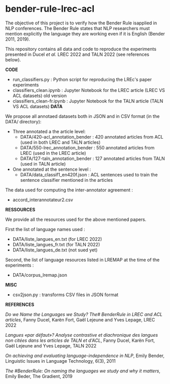 # bender-rule-lrec-acl

The objective of this project is to verify how the Bender Rule isapplied in NLP conferences. The Bender Rule states that NLP researchers must mention explicitly the language they are working even if it is English (Bender 2011, 2019).

This repository contains all data and code to reproduce the experiments presented in Ducel *et al.* LREC 2022 and TALN 2022 (see references below).


**CODE**
- run_classifiers.py : Python script for reproducing the LREc's paper experiments
- classifiers_clean.ipynb : Jupyter Notebook for the LREC article (LREC VS ACL datasets) old version
- classifiers_clean-fr.ipynb : Jupyter Notebook for the TALN article (TALN VS ACL datasets)
**DATA**

We propose all annotaed datasets both in JSON and in CSV format (in the DATA/ directory):
- Three annotated a the article level:
  - DATA/420-acl_annotation_bender  : 420 annotated articles from ACL (used in both LREC and TALN articles)
  - DATA/550-lrec_annotation_bender : 550 annotated articles from LREC (used in the LREC article)
  - DATA/127-taln_annotation_bender : 127 annotated articles from TALN (used in TALN article)
- One annotated at the sentence level :
  - DATA/data_classif1_en420f.json  : ACL sentences used to train the sentence classifier mentioned in the articles

The data used for computing the inter-annotator agreement :
- accord_interannotateur2.csv

**RESSOURCES**

We provide all the resources used for the above mentioned papers.

First the list of language names used :
- DATA/liste_langues_en.txt (for LREC 2022)
- DATA/liste_langues_fr.txt (for TALN 2022)
- DATA/liste_langues_de.txt (not sued yet)

Second, the list of language resources listed in LREMAP at the time of the experiments :
- DATA/corpus_lremap.json

**MISC**
- csv2json.py : transforms CSV files in JSON format

**REFERENCES**

*Do we Name the Languages we Study? The# BenderRule in LREC and ACL articles*, Fanny Ducel, Karën Fort, Gaël Lejeune and Yves Lepage, LREC 2022 [](https://hal.archives-ouvertes.fr/hal-03680561/)

*Langues «par défaut»? Analyse contrastive et diachronique des langues non citées dans les articles de TALN et d'ACL*, Fanny Ducel, Karën Fort, Gaël Lejeune and Yves Lepage, TALN 2022 [](https://hal.inria.fr/hal-03680565) 

*On achieving and evaluating language-independence in NLP*, Emily Bender, Linguistic Issues in Language Technology, 6(3), 2011

*The #BenderRule: On naming the languages we study and why it matters*, Emily Beder, The Gradient, 2019

